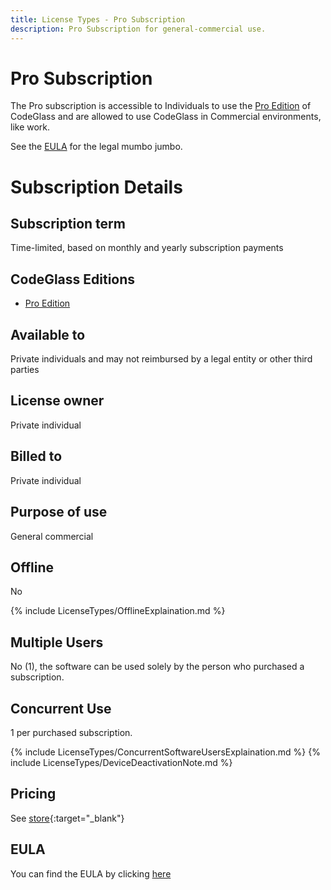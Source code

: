 ```yaml
---
title: License Types - Pro Subscription
description: Pro Subscription for general-commercial use.
---
```

# Pro Subscription
The Pro subscription is accessible to Individuals to use the [Pro Edition](../Editions/Pro.md) of CodeGlass and are allowed to use CodeGlass in Commercial environments, like work.

See the [EULA](#eula) for the legal mumbo jumbo.


<!-- 
## What is the difference between Enthusiast and Pro Subscription?
The difference is that Pro is also allowed to be used in general-commercial, and though it is only available to Individuals, it can use funds or be reimbursed by a [legal entity](../LicenseTypes.md#legal-entity) or other third parties 
 -->

# Subscription Details
## Subscription term
Time-limited, based on monthly and yearly subscription payments

## CodeGlass Editions
- [Pro Edition](../Editions/Pro.md)

## Available to
Private individuals and may not reimbursed by a legal entity or other third parties 
## License owner
Private individual
## Billed to 
Private individual
## Purpose of use
General commercial

## Offline
No

{% include LicenseTypes/OfflineExplaination.md %}

## Multiple Users
No (1), the software can be used solely by the person who purchased a subscription.


## Concurrent Use
1 per purchased subscription.

{% include LicenseTypes/ConcurrentSoftwareUsersExplaination.md %}
{% include LicenseTypes/DeviceDeactivationNote.md %}

## Pricing
See [store](https://codeglass.io/pricing){:target="_blank"}

## EULA
You can find the EULA by clicking [here](../Legal/EULA/ProSubscriptionAgreement.md)
